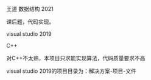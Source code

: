 王道 数据结构 2021

课后题，代码实现。



visual studio 2019

C++

对C++不太熟，本项目只求能实现算法，代码质量要求不高



visual studio 2019的项目目录为：解决方案-项目-文件
